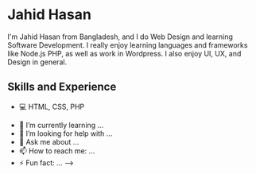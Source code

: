 # Jahid Hasan
I'm Jahid Hasan from Bangladesh, and I do Web Design and learning Software Development. I really enjoy learning languages and frameworks like Node.js PHP, as well as work in Wordpress. I also enjoy UI, UX, and Design in general.

## Skills and Experience
* 💻 HTML, CSS, PHP

- 🌱 I’m currently learning ...
- 🤔 I’m looking for help with ...
- 💬 Ask me about ...
- 📫 How to reach me: ...
- ⚡ Fun fact: ...
-->
